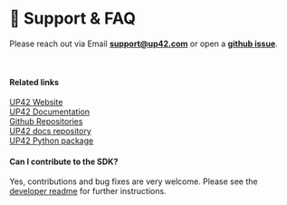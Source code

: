 # :email: Support & FAQ

Please reach out via Email **[support@up42.com](mailto:support@up42.com)** or open a **[github issue](https://github.com/up42/up42-py)**.

<br>

#### Related links
[UP42 Website](https://up42.com)  
[UP42 Documentation](https://docs.up42.com)  
[Github Repositories](https://github.com/up42)  
[UP42 docs repository](https://github.com/up42/docs)  
[UP42 Python package](https://github.com/up42/up42-py)  


#### **Can I contribute to the SDK?**

Yes, contributions and bug fixes are very welcome. Please see the [developer readme](https://github.com/up42/up42-py/blob/master/README-dev.md) for further
instructions.

 